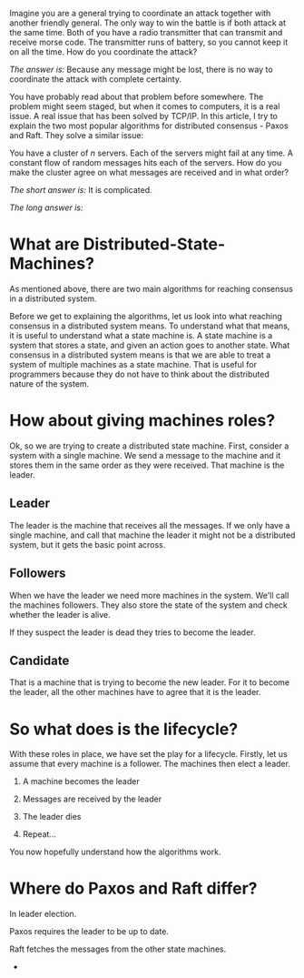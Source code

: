 ---
---
Imagine you are a general trying to coordinate an attack together with
another friendly general. The only way to win the battle is if both
attack at the same time. Both of you have a radio transmitter that can
transmit and receive morse code. The transmitter runs of battery, so you
cannot keep it on all the time. How do you coordinate the attack?

*The answer is:* Because any message might be lost, there is no way to
coordinate the attack with complete certainty.

You have probably read about that problem before somewhere. The problem
might seem staged, but when it comes to computers, it is a real issue. A
real issue that has been solved by TCP/IP. In this article, I try to
explain the two most popular algorithms for distributed consensus -
Paxos and Raft. They solve a similar issue:

You have a cluster of *n* servers. Each of the servers might fail at any
time. A constant flow of random messages hits each of the servers. How
do you make the cluster agree on what messages are received and in what
order?

*The short answer is:* It is complicated.

*The long answer is:*

What are Distributed-State-Machines?
====================================

As mentioned above, there are two main algorithms for reaching consensus
in a distributed system.

Before we get to explaining the algorithms, let us look into what
reaching consensus in a distributed system means. To understand what
that means, it is useful to understand what a state machine is. A state
machine is a system that stores a state, and given an action goes to
another state. What consensus in a distributed system means is that we
are able to treat a system of multiple machines as a state machine. That
is useful for programmers because they do not have to think about the
distributed nature of the system.

How about giving machines roles?
================================

Ok, so we are trying to create a distributed state machine. First,
consider a system with a single machine. We send a message to the
machine and it stores them in the same order as they were received. That
machine is the leader.

Leader
------

The leader is the machine that receives all the messages. If we only
have a single machine, and call that machine the leader it might not be
a distributed system, but it gets the basic point across.

Followers
---------

When we have the leader we need more machines in the system. We'll call
the machines followers. They also store the state of the system and
check whether the leader is alive.

If they suspect the leader is dead they tries to become the leader.

Candidate 
----------

That is a machine that is trying to become the new leader. For it to
become the leader, all the other machines have to agree that it is the
leader.

So what does is the lifecycle?
==============================

With these roles in place, we have set the play for a lifecycle.
Firstly, let us assume that every machine is a follower. The machines
then elect a leader.

1.  A machine becomes the leader

2.  Messages are received by the leader

3.  The leader dies

4.  Repeat...

You now hopefully understand how the algorithms work.

Where do Paxos and Raft differ?
===============================

In leader election.

Paxos requires the leader to be up to date.

Raft fetches the messages from the other state machines.

-
